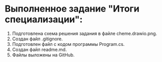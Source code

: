 # Выполненное задание "Итоги специализации":
1. Подготовлена схема решения задания в файле cheme.drawio.png.
2. Создан файл .gitignore.
3. Подготовлен файл с кодом программы Program.cs.
4. Создан файл readme.md.
5. Файлы выложены на GitHub.
